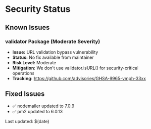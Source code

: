 # Security Status

## Known Issues

### validator Package (Moderate Severity)
- **Issue:** URL validation bypass vulnerability
- **Status:** No fix available from maintainer
- **Risk Level:** Moderate
- **Mitigation:** We don't use validator.isURL() for security-critical operations
- **Tracking:** https://github.com/advisories/GHSA-9965-vmph-33xx

## Fixed Issues
- ✅ nodemailer updated to 7.0.9
- ✅ pm2 updated to 6.0.13

Last updated: $(date)
